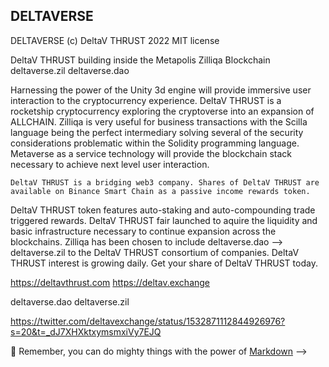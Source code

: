## DELTAVERSE

DELTAVERSE (c) DeltaV THRUST 2022 MIT license

DeltaV THRUST building inside the Metapolis Zilliqa Blockchain
  deltaverse.zil
  deltaverse.dao
  
  Harnessing the power of the Unity 3d engine will provide immersive user interaction to the cryptocurrency experience. DeltaV THRUST is a rocketship cryptocurrency
  exploring the cryptoverse into an expansion of ALLCHAIN. Zilliqa is very useful for business transactions with the Scilla language being the perfect intermediary solving
  several of the security considerations problematic within the Solidity programming language. Metaverse as a service technology will provide the blockchain stack
  necessary to achieve next level user interaction. 
  
    DeltaV THRUST is a bridging web3 company. Shares of DeltaV THRUST are available on Binance Smart Chain as a passive income rewards token. 
  DeltaV THRUST token features auto-staking and auto-compounding trade triggered rewards. DeltaV THRUST fair launched to aquire the liquidity and 
  basic infrastructure necessary to continue expansion across the blockchains. Zilliqa has been chosen to include deltaverse.dao --> deltaverse.zil to the DeltaV THRUST consortium of companies. DeltaV THRUST interest is growing daily. Get your share of DeltaV THRUST today.
  
  https://deltavthrust.com
  https://deltav.exchange
  
  deltaverse.dao
  deltaverse.zil
  
  https://twitter.com/deltavexchange/status/1532871112844926976?s=20&t=_dJ7XHXktxymsmxiVy7EJQ


🧙 Remember, you can do mighty things with the power of [Markdown](https://docs.github.com/github/writing-on-github/getting-started-with-writing-and-formatting-on-github/basic-writing-and-formatting-syntax)
-->

